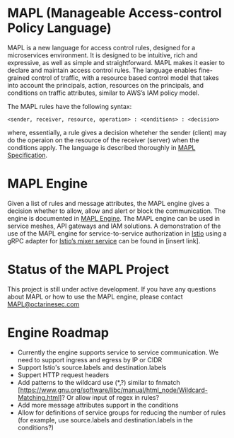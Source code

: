 # MAPL (Manageable Access-control Policy Language)
MAPL is a new language for access control rules, designed for a microservices environment.
It is designed to be intuitive, rich and expressive, as well as simple and straightforward.
MAPL makes it easier to declare and maintain access control rules. The language enables fine-grained control of traffic, with a resource based control model that takes into account the principals, action, resources on the principals, and conditions on traffic attributes, similar to AWS’s IAM policy model.

The MAPL rules have the following syntax:

`<sender, receiver, resource, operation> : <conditions> : <decision>`

where, essentially, a rule gives a decision wheteher the sender (client) may do the operaion on the resource of the receiver (server) when the conditions apply.
The language is described thoroughly in [MAPL Specification](docs/MAPL_SPEC.md).

# MAPL Engine

Given a list of rules and message attributes, the MAPL engine gives a decision whether to allow, allow and alert or block the communication.
The engine is documented in [MAPL Engine](docs/MAPL_ENGINE.md).
The MAPL engine can be used in service meshes, API gateways and IAM solutions.
A demonstration of the use of the MAPL engine for service-to-service authorization in [Istio](https://istio.io/) using a gRPC adapter for [Istio’s mixer service](https://istio.io/docs/concepts/policies-and-telemetry/) can be found in [insert link].

# Status of the MAPL Project
This project is still under active development.
If you have any questions about MAPL or how to use the MAPL engine, please contact MAPL@octarinesec.com

# Engine Roadmap
- Currently the engine supports service to service communication. We need to support ingress and egress by IP or CIDR
- Support Istio's source.labels and destination.labels
- Suppert HTTP request headers
- Add patterns to the wildcard use (*,?) similar to fnmatch [https://www.gnu.org/software/libc/manual/html_node/Wildcard-Matching.html]? Or allow input of regex in rules?
- Add more message attributes support in the conditions
- Allow for definitions of service groups for reducing the number of rules (for example, use source.labels and destination.labels in the conditions?)

